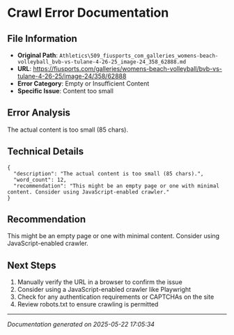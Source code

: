 # Crawl Error Documentation

## File Information
- **Original Path**: `Athletics\509_fiusports_com_galleries_womens-beach-volleyball_bvb-vs-tulane-4-26-25_image-24_358_62888.md`
- **URL**: https://fiusports.com/galleries/womens-beach-volleyball/bvb-vs-tulane-4-26-25/image-24/358/62888
- **Error Category**: Empty or Insufficient Content
- **Specific Issue**: Content too small

## Error Analysis
The actual content is too small (85 chars).

## Technical Details
```
{
  "description": "The actual content is too small (85 chars).",
  "word_count": 12,
  "recommendation": "This might be an empty page or one with minimal content. Consider using JavaScript-enabled crawler."
}
```

## Recommendation
This might be an empty page or one with minimal content. Consider using JavaScript-enabled crawler.

## Next Steps
1. Manually verify the URL in a browser to confirm the issue
2. Consider using a JavaScript-enabled crawler like Playwright
3. Check for any authentication requirements or CAPTCHAs on the site
4. Review robots.txt to ensure crawling is permitted

---
*Documentation generated on 2025-05-22 17:05:34*

